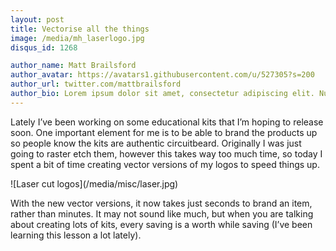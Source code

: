```yaml
---
layout: post
title: Vectorise all the things
image: /media/mh_laserlogo.jpg
disqus_id: 1268

author_name: Matt Brailsford
author_avatar: https://avatars1.githubusercontent.com/u/527305?s=200
author_url: twitter.com/mattbrailsford
author_bio: Lorem ipsum dolor sit amet, consectetur adipiscing elit. Nunc sed dui nec quam vestibulum semper non vel massa. Mauris vitae gravida sem. Vestibulum rutrum leo sit amet mi viverra, sit amet cursus metus consequat.
---
```


Lately I’ve been working on some educational kits that I’m hoping to release soon. One important element for me is to be able to brand the products up so people know the kits are authentic circuitbeard. Originally I was just going to raster etch them, however this takes way too much time, so today I spent a bit of time creating vector versions of my logos to speed things up.

<div class="image" markdown="1">
![Laser cut logos](/media/misc/laser.jpg)
</div>

With the new vector versions, it now takes just seconds to brand an item, rather than minutes. It may not sound like much, but when you are talking about creating lots of kits, every saving is a worth while saving (I’ve been learning this lesson a lot lately).